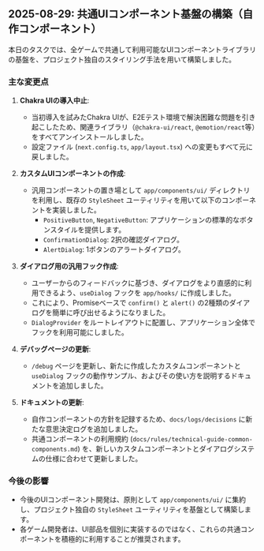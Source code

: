 ## 2025-08-29: 共通UIコンポーネント基盤の構築（自作コンポーネント）

本日のタスクでは、全ゲームで共通して利用可能なUIコンポーネントライブラリの基盤を、プロジェクト独自のスタイリング手法を用いて構築しました。

### 主な変更点

1.  **Chakra UIの導入中止**:
    -   当初導入を試みたChakra UIが、E2Eテスト環境で解決困難な問題を引き起こしたため、関連ライブラリ（`@chakra-ui/react`, `@emotion/react`等）をすべてアンインストールしました。
    -   設定ファイル (`next.config.ts`, `app/layout.tsx`) への変更もすべて元に戻しました。

2.  **カスタムUIコンポーネントの作成**:
    -   汎用コンポーネントの置き場として `app/components/ui/` ディレクトリを利用し、既存の `StyleSheet` ユーティリティを用いて以下のコンポーネントを実装しました。
        -   `PositiveButton`, `NegativeButton`: アプリケーションの標準的なボタンスタイルを提供します。
        -   `ConfirmationDialog`: 2択の確認ダイアログ。
        -   `AlertDialog`: 1ボタンのアラートダイアログ。

3.  **ダイアログ用の汎用フック作成**:
    -   ユーザーからのフィードバックに基づき、ダイアログをより直感的に利用できるよう、`useDialog` フックを `app/hooks/` に作成しました。
    -   これにより、Promiseベースで `confirm()` と `alert()` の2種類のダイアログを簡単に呼び出せるようになりました。
    -   `DialogProvider` をルートレイアウトに配置し、アプリケーション全体でフックを利用可能にしました。

4.  **デバッグページの更新**:
    -   `/debug` ページを更新し、新たに作成したカスタムコンポーネントと `useDialog` フックの動作サンプル、およびその使い方を説明するドキュメントを追加しました。

5.  **ドキュメントの更新**:
    -   自作コンポーネントの方針を記録するため、`docs/logs/decisions` に新たな意思決定ログを追加しました。
    -   共通コンポーネントの利用規約 (`docs/rules/technical-guide-common-components.md`) を、新しいカスタムコンポーネントとダイアログシステムの仕様に合わせて更新しました。

### 今後の影響

-   今後のUIコンポーネント開発は、原則として `app/components/ui/` に集約し、プロジェクト独自の `StyleSheet` ユーティリティを基盤として構築します。
-   各ゲーム開発者は、UI部品を個別に実装するのではなく、これらの共通コンポーネントを積極的に利用することが推奨されます。
